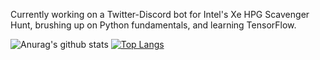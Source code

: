 Currently working on a Twitter-Discord bot for Intel's Xe HPG Scavenger Hunt, brushing up on Python fundamentals, and learning TensorFlow.

![Anurag's github stats](https://github-readme-stats.vercel.app/api?username=colinhehn&hide=stars,issues&theme=radical)
[![Top Langs](https://github-readme-stats.vercel.app/api/top-langs/?username=colinhehn&theme=radical&layout=compact)](https://github.com/anuraghazra/github-readme-stats)

